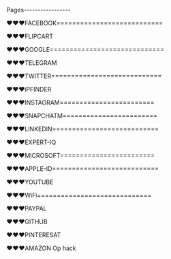  Pages-----------------

♥♥♥FACEBOOK===========================

♥♥♥FLIPCART

♥♥♥GOOGLE=============================

♥♥♥TELEGRAM

♥♥♥TWITTER============================

♥♥♥iPFINDER

♥♥♥INSTAGRAM========================

♥♥♥SNAPCHATM========================

♥♥♥LINKEDIN===========================

♥♥♥EXPERT-IQ

♥♥♥MICROSOFT========================

♥♥♥APPLE-ID===========================

♥♥♥YOUTUBE

♥♥♥WiFi=============================

♥♥♥PAYPAL

♥♥♥GITHUB

♥♥♥PINTERESAT

♥️♥️♥️AMAZON
Op hack
